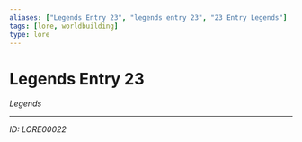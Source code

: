 ```yaml
---
aliases: ["Legends Entry 23", "legends entry 23", "23 Entry Legends"]
tags: [lore, worldbuilding]
type: lore
---
```


# Legends Entry 23

*Legends*

---
*ID: LORE00022*